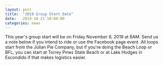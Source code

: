 ```yaml
---
layout: post
title:  "2019 Group Start Date"
date:   2019-10-21 10:00:00
categories: news
---
```


This year's group start will be on Friday November 8, 2019 at 8AM. Send us a note below if you intend to ride or use the Facebook page event.
All loops start from the Julian Pie Company, but if you're doing the Beach Loop or BFL, you can start at Torrey Pines State Beach or at Lake Hodges in Escondido if that makes logistics easier. 

